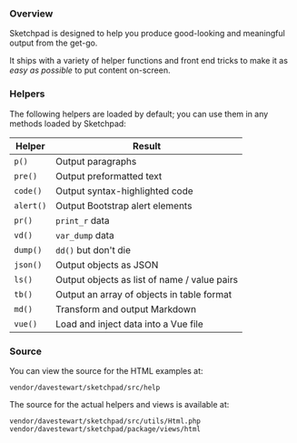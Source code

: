 ### Overview

Sketchpad is designed to help you produce good-looking and meaningful output from the get-go.

It ships with a variety of helper functions and front end tricks to make it as *easy as possible* to put content on-screen.


### Helpers

The following helpers are loaded by default; you can use them in any methods loaded by Sketchpad:

| Helper    | Result
| --------- | -------
| `p()`     | Output paragraphs
| `pre()`   | Output preformatted text
| `code()`  | Output syntax-highlighted code
| `alert()` | Output Bootstrap alert elements
| `pr()`    | `print_r` data
| `vd()`    | `var_dump` data
| `dump()`  | `dd()` but don't die
| `json()`  | Output objects as JSON
| `ls()`    | Output objects as list of name / value pairs
| `tb()`    | Output an array of objects in table format
| `md()`    | Transform and output Markdown
| `vue()`   | Load and inject data into a Vue file


### Source

You can view the source for the HTML examples at:

	vendor/davestewart/sketchpad/src/help

The source for the actual helpers and views is available at:

	vendor/davestewart/sketchpad/src/utils/Html.php
	vendor/davestewart/sketchpad/package/views/html
	
